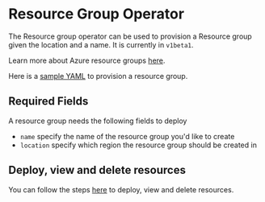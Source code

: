 # Resource Group Operator

The Resource group operator can be used to provision a Resource group given the location and a name. It is currently in `v1beta1`.

Learn more about Azure resource groups [here](https://docs.microsoft.com/azure/azure-resource-manager/management/manage-resource-groups-cli).

Here is a [sample YAML](/config/samples/azure_v1alpha1_resourcegroup.yaml) to provision a resource group.

## Required Fields

A resource group needs the following fields to deploy

* `name` specify the name of the resource group you'd like to create
* `location` specify which region the resource group should be created in

## Deploy, view and delete resources

You can follow the steps [here](/docs/v1/howto/resourceprovision.md) to deploy, view and delete resources.
